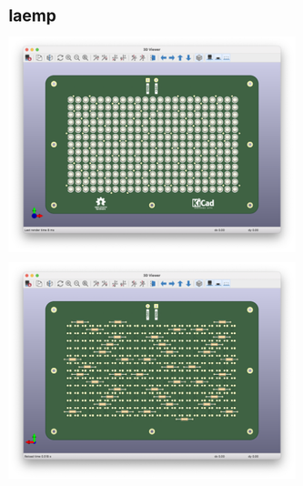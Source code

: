 # laemp

![Rendering of the front](Screen%20Shot%202022-07-15%20at%2018.53.22.png "Rendering of the front")

![Rendering of the back](Screen%20Shot%202022-07-15%20at%2018.54.24.png "Rendering of the back")
